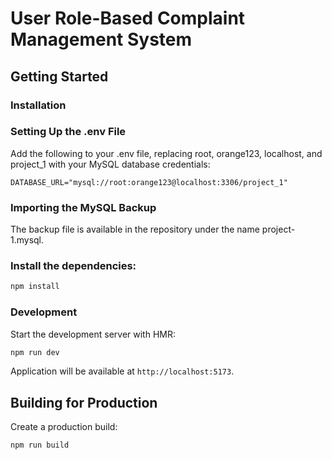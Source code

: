 # User Role-Based Complaint Management System

## Getting Started

### Installation

### Setting Up the .env File

Add the following to your .env file, replacing root, orange123, localhost, and project_1 with your MySQL database credentials:

```
DATABASE_URL="mysql://root:orange123@localhost:3306/project_1"
```

### Importing the MySQL Backup

The backup file is available in the repository under the name project-1.mysql.

### Install the dependencies:

```bash
npm install
```

### Development

Start the development server with HMR:

```bash
npm run dev
```

Application will be available at `http://localhost:5173`.

## Building for Production

Create a production build:

```bash
npm run build
```
